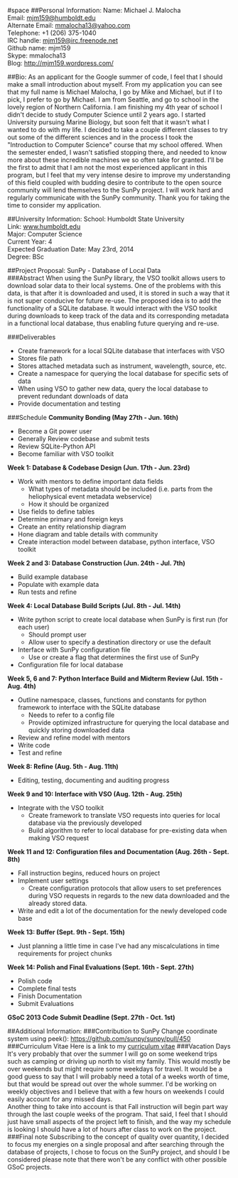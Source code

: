 #space
##Personal Information:
Name: Michael J. Malocha   
Email: mjm159@humboldt.edu  
Alternate Email: mmalocha13@yahoo.com  
Telephone: +1 (206) 375-1040  
IRC handle: mjm159@irc.freenode.net  
Github name: mjm159  
Skype: mmalocha13  
Blog: http://mjm159.wordpress.com/  

##Bio:
As an applicant for the Google summer of code, I feel that I should make a small introduction about myself. From my application you can see that my full name is Michael Malocha, I go by Mike and Michael, but if I to pick, I prefer to go by Michael. I am from Seattle, and go to school in the lovely region of Northern California. I am finishing my 4th year of school I didn't decide to study Computer Science until 2 years ago. I started University pursuing Marine Biology, but soon felt that it wasn't what I wanted to do with my life. I decided to take a couple different classes to try out some of the different sciences and in the process I took the "Introduction to Computer Science" course that my school offered. When the semester ended, I wasn't satisfied stopping there, and needed to know more about these incredible machines we so often take for granted. I'll be the first to admit that I am not the most experienced applicant in this program, but I feel that my very intense desire to improve my understanding of this field coupled with budding desire to contribute to the open source community will lend themselves to the SunPy project. I will work hard and regularly communicate with the SunPy community. Thank you for taking the time to consider my application.

##University Information:
School: Humboldt State University  
Link: www.humboldt.edu  
Major: Computer Science  
Current Year: 4  
Expected Graduation Date: May 23rd, 2014  
Degree: BSc  

##Project Proposal: SunPy - Database of Local Data  
###Abstract
 When using the SunPy library, the VSO toolkit allows users to download solar data to their local systems. One of the problems with this data, is that after it is downloaded and used, it is stored in such a way that it is not super conducive for future re-use. The proposed idea is to add the functionality of a SQLite database. It would interact with the VSO toolkit during downloads to keep track of the data and its corresponding metadata in a functional local database, thus enabling future querying and re-use.

###Deliverables

*	Create framework for a local SQLite database that interfaces with VSO  
   *	Stores file path  
   *	Stores attached metadata such as instrument, wavelength, source, etc.  
*	Create a namespace for querying the local database for specific sets of data  
*	When using VSO to gather new data, query the local database to prevent redundant downloads of data  
*	Provide documentation and testing

###Schedule
**Community Bonding (May 27th - Jun. 16th)**
* Become a Git power user
* Generally Review codebase and submit tests
* Review SQLite-Python API
* Become familiar with VSO toolkit

**Week 1: Database & Codebase Design (Jun. 17th - Jun. 23rd)**
* Work with mentors to define important data fields
    * What types of metadata should be included (i.e. parts from the heliophysical event metadata webservice) 
    * How it should be organized
* Use fields to define tables
* Determine primary and foreign keys
* Create an entity relationship diagram
* Hone diagram and table details with community
* Create interaction model between database, python interface, VSO toolkit

**Week 2 and 3: Database Construction (Jun. 24th - Jul. 7th)**
* Build example database
* Populate with example data
* Run tests and refine

**Week 4: Local Database Build Scripts (Jul. 8th - Jul. 14th)**
* Write python script to create local database when SunPy is first run (for each user)
    * Should prompt user
    * Allow user to specify a destination directory or use the default
* Interface with SunPy configuration file
    * Use or create a flag that determines the first use of SunPy
* Configuration file for local database

**Week 5, 6 and 7: Python Interface Build and Midterm Review (Jul. 15th - Aug. 4th)**
* Outline namespace, classes, functions and constants for python framework to interface with the SQLite database
    * Needs to refer to a config file
    * Provide optimized infrastructure for querying the local database and quickly storing downloaded data
* Review and refine model with mentors
* Write code
* Test and refine

**Week 8: Refine (Aug. 5th - Aug. 11th)**
* Editing, testing, documenting and auditing progress 

**Week 9 and 10: Interface with VSO (Aug. 12th - Aug. 25th)**
* Integrate with the VSO toolkit
    * Create framework to translate VSO requests into queries for local database via the previously developed
    * Build algorithm to refer to local database for pre-existing data when making VSO request

**Week 11 and 12: Configuration files and Documentation (Aug. 26th - Sept. 8th)**
* Fall instruction begins, reduced hours on project
* Implement user settings
    * Create configuration protocols that allow users to set preferences during VSO requests in regards to the new data downloaded and the already stored data.
* Write and edit a lot of the documentation for the newly developed code base

**Week 13: Buffer (Sept. 9th - Sept. 15th)**
* Just planning a little time in case I've had any miscalculations in time requirements for project chunks

**Week 14: Polish and Final Evaluations (Sept. 16th - Sept. 27th)**
* Polish code
* Complete final tests
* Finish Documentation
* Submit Evaluations

**GSoC 2013 Code Submit Deadline (Sept. 27th - Oct. 1st)**

##Additional Information:
###Contribution to SunPy
Change coordinate system using peek(): https://github.com/sunpy/sunpy/pull/450
###Curriculum Vitae
Here is a link to my [curriculum vitae](http://nrs-projects.humboldt.edu/~mjm159/documents/cv2.pdf)
###Vacation Days
It's very probably that over the summer I will go on some weekend trips such as camping or driving up north to visit my family. This would mostly be over weekends but might require some weekdays for travel. It would be a good guess to say that I will probably need a total of a weeks worth of time, but that would be spread out over the whole summer. I'd be working on weekly objectives and I believe that with a few hours on weekends I could easily account for any missed days.  
Another thing to take into account is that Fall instruction will begin part way through the last couple weeks of the program. That said, I feel that I should just have small aspects of the project left to finish, and the way my schedule is looking I should have a lot of hours after class to work on the project.
###Final note
Subscribing to the concept of quality over quantity, I decided to focus my energies on a single proposal and after searching through the database of projects, I chose to focus on the SunPy project, and should I be considered please note that there won't be any conflict with other possible GSoC projects.